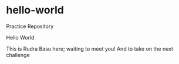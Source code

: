 # hello-world
Practice Repository

Hello World

This is Rudra Basu here; waiting to meet you! 
And to take on the next challenge


